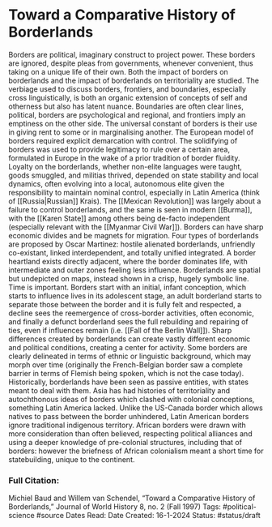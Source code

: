 # Toward a Comparative History of Borderlands
Borders are political, imaginary construct to project power. These borders are ignored, despite pleas from governments, whenever convenient, thus taking on a unique life of their own. Both the impact of borders on borderlands and the impact of borderlands on territoriality are studied.
The verbiage used to discuss borders, frontiers, and boundaries, especially cross linguistically, is both an organic extension of concepts of self and otherness but also has latent nuance. Boundaries are often clear lines, political, borders are psychological and regional, and frontiers imply an emptiness on the other side. The universal constant of borders is their use in giving rent to some or in marginalising another. The European model of borders required explicit demarcation with control. The solidifying of borders was used to provide legitimacy to rule over a certain area, formulated in Europe in the wake of a prior tradition of border fluidity. Loyalty on the borderlands, whether non-elite languages were taught, goods smuggled, and militias thrived, depended on state stability and local dynamics, often evolving into a local, autonomous elite given the responsibility to maintain nominal control, especially in Latin America (think of [[Russia|Russian]] Krais). The [[Mexican Revolution]] was largely about a failure to control borderlands, and the same is seen in modern [[Burma]], with the [[Karen State]] among others being de-facto independent (especially relevant with the [[Myanmar Civil War]]). Borders can have sharp economic divides and be magnets for migration.
Four types of borderlands are proposed by Oscar Martinez: hostile alienated borderlands, unfriendly co-existant, linked interdependent, and totally unified integrated. A border heartland exists directly adjacent, where the border dominates life, with intermediate and outer zones feeling less influence. Borderlands are spatial but undepicted on maps, instead shown in a crisp, hugely symbolic line.
Time is important. Borders start with an initial, infant conception, which starts to influence lives in its adolescent stage, an adult borderland starts to separate those between the border and it is fully felt and respected, a decline sees the reemergence of cross-border activities, often economic, and finally a defunct borderland sees the full rebuilding and repairing of ties, even if influences remain (i.e. [[Fall of the Berlin Wall]]). Sharp differences created by borderlands can create vastly different economic and political conditions, creating a center for activity. Some borders are clearly delineated in terms of ethnic or linguistic background, which may morph over time (originally the French-Belgian border saw a complete barrier in terms of Flemish being spoken, which is not the case today). 
Historically, borderlands have been seen as passive entities, with states meant to deal with them. Asia has had histories of territoriality and autochthonous ideas of borders which clashed with colonial conceptions, something Latin America lacked. Unlike the US-Canada border which allows natives to pass between the border unhindered, Latin American borders ignore traditional indigenous territory. African borders were drawn with more consideration than often believed, respecting political alliances and using a deeper knowledge of pre-colonial structures, including that of borders: however the briefness of African colonialism meant a short time for statebuilding, unique to the continent.

### Full Citation:
Michiel Baud and Willem van Schendel, “Toward a Comparative History of  
Borderlands,” Journal of World History 8, no. 2 (Fall 1997)
Tags:  #political-science #source
Dates Read:
Date Created: 16-1-2024
Status: #status/draft
